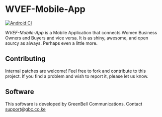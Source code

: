 WVEF-Mobile-App
=======
[![Android CI](https://github.com/buluma/WVEF-Mobile-App/actions/workflows/android.yml/badge.svg)](https://github.com/buluma/WVEF-Mobile-App/actions/workflows/android.yml)

*WVEF-Mobile-App* is a Mobile Application that connects Women Business Owners and Buyers and vice versa. It is as shiny, awesome, and open sourcy as always. Perhaps even a little more.

Contributing
------------

Internal patches are welcome! Feel free to fork and contribute to this project. If you find a problem and wish to report it, please let us know.

[GBC Support]: gbc.co.ke/contact-us

Software
-------

This software is developed by GreenBell Communications. Contact support@gbc.co.ke


